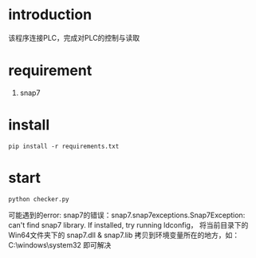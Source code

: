 # introduction
该程序连接PLC，完成对PLC的控制与读取

# requirement

1. snap7

# install

    pip install -r requirements.txt

# start

    python checker.py

可能遇到的error: snap7的错误：snap7.snap7exceptions.Snap7Exception: can't find snap7 library. If installed, try running ldconfig，
将当前目录下的 Win64文件夹下的 snap7.dll & snap7.lib 拷贝到环境变量所在的地方，如： C:\windows\system32 即可解决





